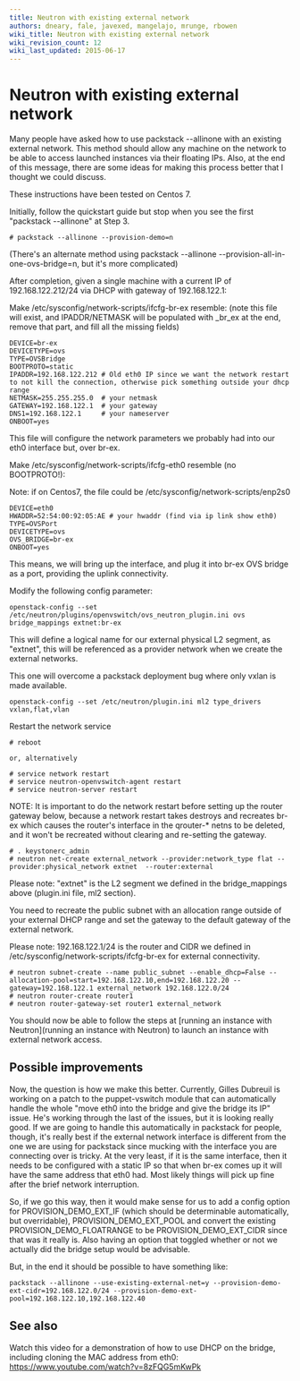 ```yaml
---
title: Neutron with existing external network
authors: dneary, fale, javexed, mangelajo, mrunge, rbowen
wiki_title: Neutron with existing external network
wiki_revision_count: 12
wiki_last_updated: 2015-06-17
---
```


# Neutron with existing external network

Many people have asked how to use packstack --allinone with an existing external network. This method should allow any machine on the network to be able to access launched instances via their floating IPs. Also, at the end of this message, there are some ideas for making this process better that I thought we could discuss.

These instructions have been tested on Centos 7.

Initially, follow the quickstart guide but stop when you see the first "packstack --allinone" at Step 3.

    # packstack --allinone --provision-demo=n

(There's an alternate method using packstack --allinone --provision-all-in-one-ovs-bridge=n, but it's more complicated)

After completion, given a single machine with a current IP of 192.168.122.212/24 via DHCP with gateway of 192.168.122.1:

Make /etc/sysconfig/network-scripts/ifcfg-br-ex resemble: (note this file will exist, and IPADDR/NETMASK will be populated with _br_ex at the end, remove that part, and fill all the missing fields)

    DEVICE=br-ex
    DEVICETYPE=ovs
    TYPE=OVSBridge
    BOOTPROTO=static
    IPADDR=192.168.122.212 # Old eth0 IP since we want the network restart to not kill the connection, otherwise pick something outside your dhcp range
    NETMASK=255.255.255.0  # your netmask
    GATEWAY=192.168.122.1  # your gateway
    DNS1=192.168.122.1     # your nameserver
    ONBOOT=yes

This file will configure the network parameters we probably had into our eth0 interface but, over br-ex.

Make /etc/sysconfig/network-scripts/ifcfg-eth0 resemble (no BOOTPROTO!):

Note: if on Centos7, the file could be /etc/sysconfig/network-scripts/enp2s0

    DEVICE=eth0
    HWADDR=52:54:00:92:05:AE # your hwaddr (find via ip link show eth0)
    TYPE=OVSPort
    DEVICETYPE=ovs
    OVS_BRIDGE=br-ex
    ONBOOT=yes

This means, we will bring up the interface, and plug it into br-ex OVS bridge as a port, providing the uplink connectivity.

Modify the following config parameter:

    openstack-config --set /etc/neutron/plugins/openvswitch/ovs_neutron_plugin.ini ovs bridge_mappings extnet:br-ex

This will define a logical name for our external physical L2 segment, as "extnet", this will be referenced as a provider network when we create the external networks.

This one will overcome a packstack deployment bug where only vxlan is made available.

    openstack-config --set /etc/neutron/plugin.ini ml2 type_drivers vxlan,flat,vlan

Restart the network service

    # reboot

    or, alternatively

    # service network restart
    # service neutron-openvswitch-agent restart
    # service neutron-server restart

NOTE: It is important to do the network restart before setting up the router gateway below, because a network restart takes destroys and recreates br-ex which causes the router's interface in the qrouter-\* netns to be deleted, and it won't be recreated without clearing and re-setting the gateway.

    # . keystonerc_admin
    # neutron net-create external_network --provider:network_type flat --provider:physical_network extnet  --router:external

Please note: "extnet" is the L2 segment we defined in the bridge_mappings above (plugin.ini file, ml2 section).

You need to recreate the public subnet with an allocation range outside of your external DHCP range and set the gateway to the default gateway of the external network.

Please note: 192.168.122.1/24 is the router and CIDR we defined in /etc/sysconfig/network-scripts/ifcfg-br-ex for external connectivity.

    # neutron subnet-create --name public_subnet --enable_dhcp=False --allocation-pool=start=192.168.122.10,end=192.168.122.20 --gateway=192.168.122.1 external_network 192.168.122.0/24
    # neutron router-create router1
    # neutron router-gateway-set router1 external_network

You should now be able to follow the steps at [running an instance with Neutron](running an instance with Neutron) to launch an instance with external network access.

## Possible improvements

Now, the question is how we make this better. Currently, Gilles Dubreuil is working on a patch to the puppet-vswitch module that can automatically handle the whole "move eth0 into the bridge and give the bridge its IP" issue. He's working through the last of the issues, but it is looking really good. If we are going to handle this automatically in packstack for people, though, it's really best if the external network interface is different from the one we are using for packstack since mucking with the interface you are connecting over is tricky. At the very least, if it is the same interface, then it needs to be configured with a static IP so that when br-ex comes up it will have the same address that eth0 had. Most likely things will pick up fine after the brief network interruption.

So, if we go this way, then it would make sense for us to add a config option for PROVISION_DEMO_EXT_IF (which should be determinable automatically, but overridable), PROVISION_DEMO_EXT_POOL and convert the existing PROVISION_DEMO_FLOATRANGE to be PROVISION_DEMO_EXT_CIDR since that was it really is. Also having an option that toggled whether or not we actually did the bridge setup would be advisable.

But, in the end it should be possible to have something like:

    packstack --allinone --use-existing-external-net=y --provision-demo-ext-cidr=192.168.122.0/24 --provision-demo-ext-pool=192.168.122.10,192.168.122.40

## See also

Watch this video for a demonstration of how to use DHCP on the bridge, including cloning the MAC address from eth0: <https://www.youtube.com/watch?v=8zFQG5mKwPk>
